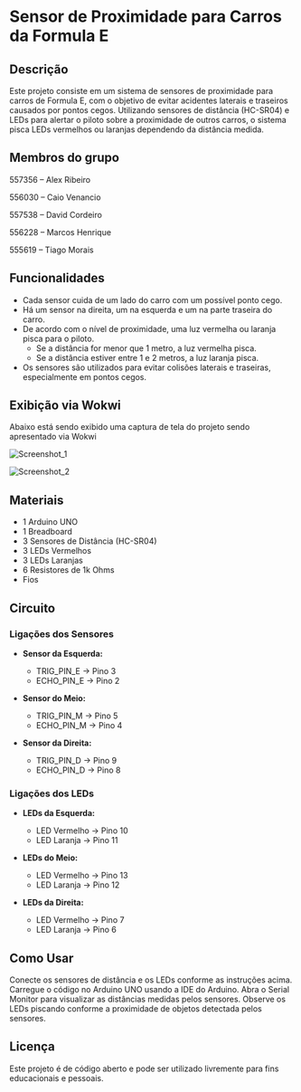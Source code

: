 # Sensor de Proximidade para Carros da Formula E

## Descrição

Este projeto consiste em um sistema de sensores de proximidade para carros de Formula E, com o objetivo de evitar acidentes laterais e traseiros causados por pontos cegos. Utilizando sensores de distância (HC-SR04) e LEDs para alertar o piloto sobre a proximidade de outros carros, o sistema pisca LEDs vermelhos ou laranjas dependendo da distância medida.


## Membros do grupo


557356 – Alex Ribeiro​

556030 – Caio Venancio​

557538 – David Cordeiro​

556228 – Marcos Henrique​

555619 – Tiago Morais

## Funcionalidades

- Cada sensor cuida de um lado do carro com um possível ponto cego.
- Há um sensor na direita, um na esquerda e um na parte traseira do carro.
- De acordo com o nível de proximidade, uma luz vermelha ou laranja pisca para o piloto.
  - Se a distância for menor que 1 metro, a luz vermelha pisca.
  - Se a distância estiver entre 1 e 2 metros, a luz laranja pisca.
- Os sensores são utilizados para evitar colisões laterais e traseiras, especialmente em pontos cegos.

## Exibição via Wokwi

Abaixo está sendo exibido uma captura de tela do projeto sendo apresentado via Wokwi

![Screenshot_1](https://github.com/davidcordeiro15/Sprint_1_Edge/assets/161903325/31ada953-e4f1-4002-94ad-10526ec7bfa2)

![Screenshot_2](https://github.com/davidcordeiro15/Sprint_1_Edge/assets/161903325/b95a0d4f-b122-48aa-9d42-28bd300cdbb0)


## Materiais

- 1 Arduino UNO
- 1 Breadboard
- 3 Sensores de Distância (HC-SR04)
- 3 LEDs Vermelhos
- 3 LEDs Laranjas
- 6 Resistores de 1k Ohms
- Fios

## Circuito

### Ligações dos Sensores

- **Sensor da Esquerda:**
  - TRIG_PIN_E -> Pino 3
  - ECHO_PIN_E -> Pino 2

- **Sensor do Meio:**
  - TRIG_PIN_M -> Pino 5
  - ECHO_PIN_M -> Pino 4

- **Sensor da Direita:**
  - TRIG_PIN_D -> Pino 9
  - ECHO_PIN_D -> Pino 8

### Ligações dos LEDs

- **LEDs da Esquerda:**
  - LED Vermelho -> Pino 10
  - LED Laranja -> Pino 11

- **LEDs do Meio:**
  - LED Vermelho -> Pino 13
  - LED Laranja -> Pino 12

- **LEDs da Direita:**
  - LED Vermelho -> Pino 7
  - LED Laranja -> Pino 6

## Como Usar
Conecte os sensores de distância e os LEDs conforme as instruções acima.
Carregue o código no Arduino UNO usando a IDE do Arduino.
Abra o Serial Monitor para visualizar as distâncias medidas pelos sensores.
Observe os LEDs piscando conforme a proximidade de objetos detectada pelos sensores.

## Licença
Este projeto é de código aberto e pode ser utilizado livremente para fins educacionais e pessoais.
